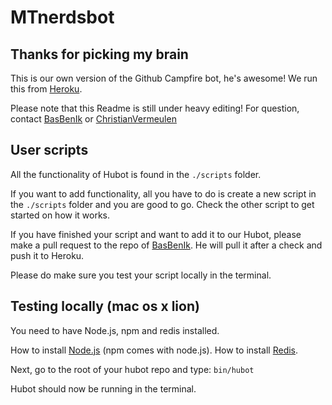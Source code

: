 [heroku]: http://www.heroku.com
[bas]: https://github.com/basbenik/
[basrepo]: https://github.com/BasBenIk/MTnerds-Bot
[chris]: https://github.com/christianvermeulen/
[node]: http://nodejs.org/
[redis]: http://redis.io/topics/quickstart
# MTnerdsbot

## Thanks for picking my brain

This is our own version of the Github Campfire bot, he's awesome!
We run this from [Heroku][heroku].

Please note that this Readme is still under heavy editing!
For question, contact [BasBenIk][bas] or [ChristianVermeulen][chris]

## User scripts

All the functionality of Hubot is found in the `./scripts` folder.

If you want to add functionality, all you have to do is create a new script in the `./scripts` folder and you are good to go.
Check the other script to get started on how it works.

If you have finished your script and want to add it to our Hubot, please make a pull request to the repo of [BasBenIk][basrepo].
He will pull it after a check and push it to Heroku.

Please do make sure you test your script locally in the terminal.

## Testing locally (mac os x lion)

You need to have Node.js, npm and redis installed.

How to install [Node.js][node] (npm comes with node.js).
How to install [Redis][redis].

Next, go to the root of your hubot repo and type:
`bin/hubot`

Hubot should now be running in the terminal.
